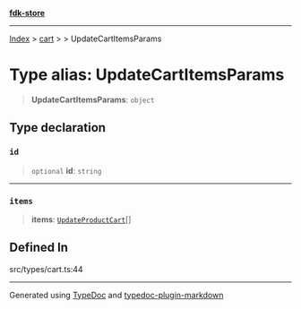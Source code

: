 [**fdk-store**](../../../README.md)
***

[Index](../../../API.md) > [cart](../../README.md) > [<internal>](../README.md) > UpdateCartItemsParams

# Type alias: UpdateCartItemsParams

> **UpdateCartItemsParams**: `object`

## Type declaration

### `id`

> `optional` **id**: `string`

***

### `items`

> **items**: [`UpdateProductCart`](type-alias.UpdateProductCart.md)[]

## Defined In

src/types/cart.ts:44

***
Generated using [TypeDoc](https://typedoc.org/) and [typedoc-plugin-markdown](https://www.npmjs.com/package/typedoc-plugin-markdown)
